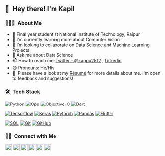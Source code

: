 ## 👋 &nbsp;Hey there! I'm Kapil

### 👨🏻‍💻 &nbsp;About Me

- 🔭 Final year student at National Institute of Technology, Raipur 
- 🌱 I’m currently learning more about Computer Vision
- 👯 I’m looking to collaborate on Data Science and Machine Learning Projects
- 💬 Ask me about Data Science 
- 📫 How to reach me:  [Twitter - @kappu2512](https://twitter.com/kappu2512) , [Linkedin](https://www.linkedin.com/in/kapilahuja11/)
- 😄 Pronouns: He/His
- 📄 &nbsp;Please have a look at my [Résumé](https://drive.google.com/file/d/1psaryrI173qq4eil0HJpTkZ_EgJyZvVh/view?usp=sharing) for more details about me. I'm open to feedback and suggestions!


### 🛠 &nbsp;Tech Stack


[![Python](https://img.shields.io/badge/Python-FFA500?style=flat&logo=python&logoColor=white)](https://www.python.org)
[![Cpp](https://img.shields.io/badge/Cpp-c%2B%2B-yellow)](https://isocpp.org/) 
[![Objective-C](https://img.shields.io/badge/-Objective--C-gray?style=flat)](https://developer.apple.com/library/archive/documentation/Cocoa/Conceptual/ProgrammingWithObjectiveC/Introduction/Introduction.html)
[![Dart](https://img.shields.io/badge/Dart-0175C2?style=flat&logo=dart&logoColor=white)](https://dart.dev) 

[![Tensorflow](https://img.shields.io/badge/Tensorflow-tf-orange)](https://www.tensorflow.org/)
[![Keras](https://img.shields.io/badge/Keras-keras-red)](https://keras.io/)
[![Pytorch](https://img.shields.io/badge/Pytorch-torch-red)](https://pytorch.org/)
[![Pandas](https://img.shields.io/badge/Pandas%20-pd-blue)](https://pandas.pydata.org/)
[![Flutter](https://img.shields.io/badge/Flutter-218CF9?style=flat&logo=flutter&logoColor=white)](https://flutter.dev)

[![SQL](https://img.shields.io/badge/SQL-sql-ff69b4)](https://www.sql.org/)
[![Git](https://img.shields.io/badge/Git-F05032?style=flat&logo=git&logoColor=white)](https://git-scm.com) 
[![GitHub](https://img.shields.io/badge/GitHub-181717?style=flat&logo=github&logoColor=white)](https://github.com/duonghominhhuy) 


### 🤝🏻 &nbsp;Connect with Me

<a href="https://twitter.com/kappu2512">
  <img align="left" alt="Kapil's Twitter" width="22px" src="https://cdn.jsdelivr.net/npm/simple-icons@v3/icons/twitter.svg" />
</a>
<a href="https://www.linkedin.com/in/kapilahuja11/">
  <img align="left" alt="Kapil's Linkdein" width="22px" src="https://cdn.jsdelivr.net/npm/simple-icons@v3/icons/linkedin.svg" />
</a>
<a href="https://github.com/kapilahuja11">
  <img align="left" alt="Kapil's Github" width="22px" src="https://cdn.jsdelivr.net/npm/simple-icons@v3/icons/github.svg" />
</a>
<a href="https://www.instagram.com/kappu11/?hl=en">
  <img align="left" alt="Kapil's Instagram" width="22px" src="https://cdn.jsdelivr.net/npm/simple-icons@v3/icons/instagram.svg" />
</a>
<a href="https://www.facebook.com/kapil.ahuja2/">
  <img align="left" alt="Kapil's Facebook" width="22px" src="https://cdn.jsdelivr.net/npm/simple-icons@v3/icons/facebook.svg" />
</a>
<a href="mailto:kapil.ahuja.kapil11@gmail.com">
  <img align="left" alt="Kapil's Gmail" width="22px" src="https://cdn.jsdelivr.net/npm/simple-icons@v3/icons/gmail.svg">
</a>
<br/>
<br/>
